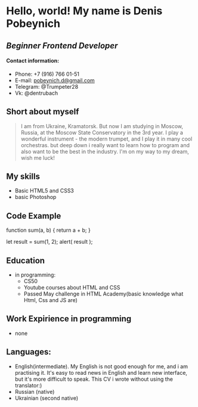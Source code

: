 # Hello, world! My name is Denis Pobeynich

## *Beginner Frontend Developer*

#### Contact information:
  * Phone: +7 (916) 766 01-51
  * E-mail: pobeynich.d@gmail.com
  * Telegram: @Trumpeter28
  * Vk: @dentrubach

## Short about myself
> I am from Ukraine, Kramatorsk. But now I am studying in Moscow, Russia, at the Moscow State Conservatory in the 3rd year. I play a wonderful instrument - the modern trumpet, and I play it in many cool orchestras. but deep down i really want to learn how to program and also want to be the best in the industry. I'm on my way to my dream, wish me luck!

## My skills
* Basic HTML5 and CSS3
* basic Photoshop

## Code Example

function sum(a, b) {
  return a + b;
}

let result = sum(1, 2);
alert( result );

## Education 
* in programming: 
  * CS50
  * Youtube courses about HTML and CSS
  * Passed May challenge in HTML Academy(basic 
  knowledge what Html, Css and JS are) 

## Work Expirience in programming
* none

## Languages:
* English(intermediate). My English is not good enough for me, and i am practising it. It's easy to read news in English and learn new interface, but it's more difficult to speak. This CV i wrote without using the translator:)
* Russian (native)
* Ukrainian (second native)
